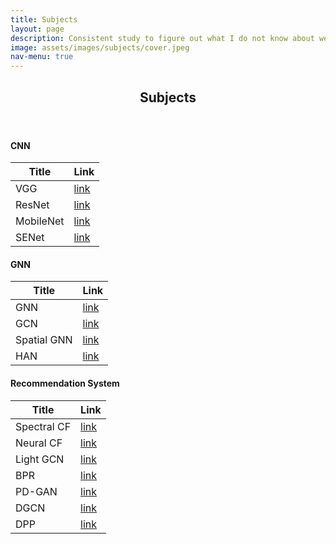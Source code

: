 ```yaml
---
title: Subjects
layout: page
description: Consistent study to figure out what I do not know about well"
image: assets/images/subjects/cover.jpeg
nav-menu: true
---
```


<!-- Main -->
<div id="main" class="alt"></div>

<section id="title">
    <div class="inner">
        <header class="'major">
            <h1>Subjects</h1>
        </header>
    </div>
</section>

<!-- Contents-->
<h4>CNN</h4>
<div class="table-wrapper">
	<table>
		<thead>
			<tr>
				<th>Title</th>
				<th>Link</th>
			</tr>
		</thead>
		<tbody>
			<tr>
				<td>VGG</td>
				<td><a href="https://yejin109.github.io/cnn/01-vgg/">link</a></td>
			</tr>
			<tr>
				<td>ResNet</td>
				<td><a href="https://yejin109.github.io/cnn/02-resnet/">link</a></td>
			</tr>
			<tr>
				<td>MobileNet</td>
				<td><a href="https://yejin109.github.io/cnn/03-mobilenet/">link</a></td>
			</tr>
			<tr>
				<td>SENet</td>
				<td><a href="https://yejin109.github.io/cnn/04-senet/">link</a></td>
			</tr>
		</tbody>
	</table>
</div>

<h4>GNN</h4>
<div class="table-wrapper">
	<table>
		<thead>
			<tr>
				<th>Title</th>
				<th>Link</th>
			</tr>
		</thead>
		<tbody>
			<tr>
				<td>GNN</td>
				<td><a href="https://yejin109.github.io/gnn/01-gnn/">link</a></td>
			</tr>
			<tr>
				<td>GCN</td>
				<td><a href="https://yejin109.github.io/gnn/02-gcn/">link</a></td>
			</tr>
			<tr>
				<td>Spatial GNN</td>
				<td><a href="https://yejin109.github.io/gnn/03-spatial-gnn/">link</a></td>
			</tr>
			<tr>
				<td>HAN</td>
				<td><a href="https://yejin109.github.io/gnn/04-han/">link</a></td>
			</tr>
		</tbody>
	</table>
</div>

<h4>Recommendation System</h4>
<div class="table-wrapper">
	<table>
		<thead>
			<tr>
				<th>Title</th>
				<th>Link</th>
			</tr>
		</thead>
		<tbody>
			<tr>
				<td>Spectral CF</td>
				<td><a href="https://yejin109.github.io/recommendation-system/Spectral-CF/">link</a></td>
			</tr>
			<tr>
				<td>Neural CF</td>
				<td><a href="https://yejin109.github.io/recommendation-system/NCF/">link</a></td>
			</tr>
			<tr>
				<td>Light GCN</td>
				<td><a href="https://yejin109.github.io/recommendation-system/LightGCN/">link</a></td>
			</tr>
			<tr>
				<td>BPR</td>
				<td><a href="https://yejin109.github.io/recommendation-system/BPR/">link</a></td>
			</tr>
			<tr>
				<td>PD-GAN</td>
				<td><a href="https://yejin109.github.io/recommendation-system/PDGAN/">link</a></td>
			</tr>
			<tr>
				<td>DGCN</td>
				<td><a href="https://yejin109.github.io/recommendation-system/DGCN/">link</a></td>
			</tr>
			<tr>
				<td>DPP</td>
				<td><a href="https://yejin109.github.io/recommendation-system/DPP/">link</a></td>
			</tr>
		</tbody>
	</table>
</div>